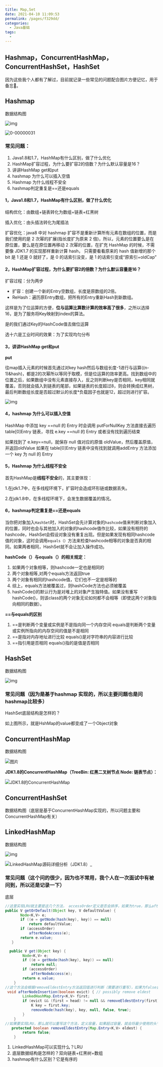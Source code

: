 ```yaml
---
title: Map,Set
date: 2021-04-10 11:09:53
permalink: /pages/f329dd/
categories:
  - Java基础
tags:
  - 
---
```

## Hashmap，ConcurrentHashMap，ConcurrentHashSet，HashSet

因为这些我个人都有了解过，目前就记录一些常见的问题配合图片方便记忆，用于备忘👀。

## Hashmap

数据结构图

![img](https://img-blog.csdnimg.cn/img_convert/946c3ddd77b0a44c8c441b7ba8b06a27.png)

![0-00000031](https://img-blog.csdnimg.cn/img_convert/45323e4415df307ef3823d783e1077a6.png)



### 常见问题：

1. Java1.8和1.7，HashMap有什么区别，做了什么优化
2. HashMap扩容过程，为什么要扩容2的倍数？为什么默认容量是16？
3. 讲讲HashMap  get和put
4. hashmap 为什么可以插入空值
5.  Hashmap 为什么线程不安全
6. hashmap判定重复是==还是equals

#### 1，Java1.8和1.7，HashMap有什么区别，做了什么优化

结构优化：由数组+链表转化为数组+链表+红黑树

插入优化：由头插法转化为尾插法

扩容优化：java8  中对 hashmap 扩容不是重新计算所有元素在数组的位置，而是我们使用的是 2 次幂的扩展(指长度扩为原来 2  倍)，所以，元素的位置要么是在原位置，要么是在原位置再移动 2 次幂的位置，在扩充 HashMap 的时候，不需要像 JDK1.7 的实现那样重新计算 hash， 只需要看看原来的 hash 值新增的那个 bit 是 1 还是 0 就好了，是 0 的话索引没变，是 1 的话索引变成“原索引+oldCap”

#### 2，HashMap扩容过程，为什么要扩容2的倍数？为什么默认容量是16？

扩容过程：分为两步

- 扩容：创建一个新的Entry空数组，长度是原数组的2倍。
- ReHash：遍历原Entry数组，把所有的Entry重新Hash到新数组。

这样是为了位运算的方便，**位与运算比算数计算的效率高了很多**，之所以选择16，是为了服务将Key映射到index的算法。

是的我们通过Key的HashCode值去做位运算

选十六是工业时间的效果：为了实现均匀分布

#### 3，讲讲HashMap  get和put

**put**

往map插入元素的时候首先通过对key hash然后与数组长度-1进行与运算((n-1)&hash)，都是2的次幂所以等同于取模，但是位运算的效率更高。找到数组中的位置之后，如果数组中没有元素直接存入，反之则判断key是否相同，key相同就覆盖，否则就会插入到链表的尾部，如果链表的长度超过8，则会转换成红黑树，最后判断数组长度是否超过默认的长度*负载因子也就是12，超过则进行扩容。

![img](https://img.xiaoyou66.com/2021/03/30/c83536ef87158.jpg)

#### 4，hashmap 为什么可以插入空值

HashMap 中添加 key ==null 的 Entry 时会调用 putForNullKey 方法直接去遍历table[0]Entry 链表，寻找 e.key ==null 的 Entry 或者没有找到遍历结束

如果找到了 e.key==null，就保存 null 值对应的原值 oldValue，然后覆盖原值，并返回oldValue
如果在 table[0]Entry 链表中没有找到就调用addEntry 方法添加一个 key 为 null 的 Entry

#### 5，Hashmap 为什么线程不安全

首先HashMap是**线程不安全**的，其主要体现：

1.在jdk1.7中，在多线程环境下，扩容时会造成环形链或数据丢失。

2.在jdk1.8中，在多线程环境下，会发生数据覆盖的情况。

#### 6，hashmap判定重复是==还是equals

当你把对象加入`HashSet`时，HashSet会先计算对象的`hashcode`值来判断对象加入的位置，同时也会与其他加入的对象的hashcode值作比较，如果没有相符的hashcode，HashSet会假设对象没有重复出现。但是如果发现有相同hashcode值的对象，这时会调用`equals（）`方法来检查hashcode相等的对象是否真的相同。如果两者相同，HashSet就不会让加入操作成功。

**hashCode（）与equals（）的相关规定：**

1. 如果两个对象相等，则hashcode一定也是相同的
2. 两个对象相等,对两个equals方法返回true
3. 两个对象有相同的hashcode值，它们也不一定是相等的
4. 综上，equals方法被覆盖过，则hashCode方法也必须被覆盖
5. hashCode()的默认行为是对堆上的对象产生独特值。如果没有重写hashCode()，则该class的两个对象无论如何都不会相等（即使这两个对象指向相同的数据）。

**==与equals的区别**

1. ==是判断两个变量或实例是不是指向同一个内存空间 equals是判断两个变量或实例所指向的内存空间的值是不是相同
2. ==是指对内存地址进行比较 equals()是对字符串的内容进行比较
3. ==指引用是否相同 equals()指的是值是否相同

## HashSet

数据结构图

![img](https://img-blog.csdnimg.cn/img_convert/4f75a708eaac2f5857ebfad96796adc4.png)

### 常见问题（因为是基于hashmap 实现的，所以主要问题也是问hashmap比较多）

HashSet底层结构是怎样的？

如上图所示，就是HshMap的value都变成了一个Object对象

## ConcurrentHashMap

数据结构图

![图片](https://mmbiz.qpic.cn/mmbiz_jpg/uChmeeX1FpyhVLAW08sszrgEKUamuEKR92tLGjq5XU8SCBVmGAgiaSp95mnibgngXjFjycLTSkDMpOEfKvZaFBzQ/640?wx_fmt=jpeg&tp=webp&wxfrom=5&wx_lazy=1&wx_co=1)

**JDK1.8的ConcurrentHashMap（TreeBin: 红黑二叉树节点 Node: 链表节点）：**

![JDK1.8的ConcurrentHashMap](https://my-blog-to-use.oss-cn-beijing.aliyuncs.com/2019-6/JDK1.8-ConcurrentHashMap-Structure.jpg)

## ConcurrentHashSet

数据结构图（底层是基于ConcurrentHashMap实现的，所以问题主要和ConcurrentHashMap有关）

## LinkedHashMap

数据结构图

![img](https://img-blog.csdnimg.cn/20190711160733331.png?x-oss-process=image/watermark,type_ZmFuZ3poZW5naGVpdGk,shadow_10,text_aHR0cHM6Ly9ibG9nLmNzZG4ubmV0L3UwMTI4NjA5Mzg=,size_16,color_FFFFFF,t_70)

![LinkedHashMap源码详细分析（JDK1.8）_](https://img.xiaoyou66.com/2021/04/09/fafad2940eb05.jpg)

### 常见问题（这个问的很少，因为也不常用，我个人在一次面试中有被问到，所以还是记录一下）

底层

```java
//这里实现LRU就主要是这几个方法， accessOrder定义是否会排序，如果为true，那么afterNodeAccess会将该该节点置于最后，get()方法也是
public V getOrDefault(Object key, V defaultValue) {
       Node<K,V> e;
       if ((e = getNode(hash(key), key)) == null)
           return defaultValue;
       if (accessOrder)
           afterNodeAccess(e);
       return e.value;
   }

  public V get(Object key) {
        Node<K,V> e;
        if ((e = getNode(hash(key), key)) == null)
            return null;
        if (accessOrder)
            afterNodeAccess(e);
        return e.value;
    }
//这个方法会根据removeEldestEntry方法返回值进行判断（需要进行重写），如果为false会自动将头节点删除
 void afterNodeInsertion(boolean evict) { // possibly remove eldest
        LinkedHashMap.Entry<K,V> first;
        if (evict && (first = head) != null && removeEldestEntry(first)) {
            K key = first.key;
            removeNode(hash(key), key, null, false, true);
        }
    }
//如果要实现LRU，那么就可以重写这个方法，定义容量，如果超过容量，就会将最少使用的头节点删除
   protected boolean removeEldestEntry(Map.Entry<K,V> eldest) {
        return false;
    }
```

1. LinkedHashMap可以实现什么？LRU
2. 底层数据结构是怎样的？双向链表+红黑树+数组
3. hashmap有什么区别？它是有序的




